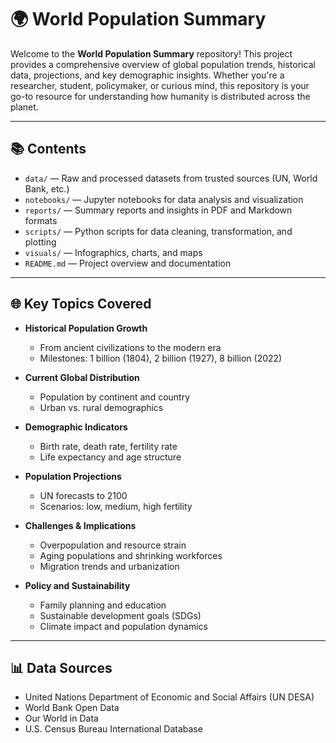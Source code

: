 # 🌍 World Population Summary

Welcome to the **World Population Summary** repository! This project provides a comprehensive overview of global population trends, historical data, projections, and key demographic insights. Whether you're a researcher, student, policymaker, or curious mind, this repository is your go-to resource for understanding how humanity is distributed across the planet.

---

## 📚 Contents

- `data/` — Raw and processed datasets from trusted sources (UN, World Bank, etc.)
- `notebooks/` — Jupyter notebooks for data analysis and visualization
- `reports/` — Summary reports and insights in PDF and Markdown formats
- `scripts/` — Python scripts for data cleaning, transformation, and plotting
- `visuals/` — Infographics, charts, and maps
- `README.md` — Project overview and documentation

---

## 🌐 Key Topics Covered

- **Historical Population Growth**
  - From ancient civilizations to the modern era
  - Milestones: 1 billion (1804), 2 billion (1927), 8 billion (2022)

- **Current Global Distribution**
  - Population by continent and country
  - Urban vs. rural demographics

- **Demographic Indicators**
  - Birth rate, death rate, fertility rate
  - Life expectancy and age structure

- **Population Projections**
  - UN forecasts to 2100
  - Scenarios: low, medium, high fertility

- **Challenges & Implications**
  - Overpopulation and resource strain
  - Aging populations and shrinking workforces
  - Migration trends and urbanization

- **Policy and Sustainability**
  - Family planning and education
  - Sustainable development goals (SDGs)
  - Climate impact and population dynamics

---

## 📊 Data Sources

- United Nations Department of Economic and Social Affairs (UN DESA)
- World Bank Open Data
- Our World in Data
- U.S. Census Bureau International Database

